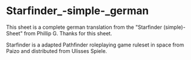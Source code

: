 # Starfinder_-simple-_german

This sheet is a complete german translation from the "Starfinder (simple)-Sheet" from Phillip G. Thanks for this sheet.

Starfinder is a adapted Pathfinder roleplaying game ruleset in space from Paizo and distributed from Ulisses Spiele.
